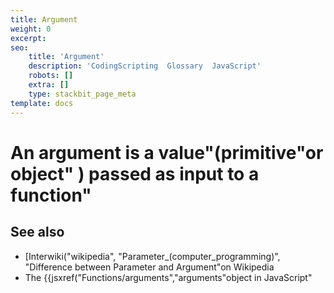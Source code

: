 ```yaml
---
title: Argument
weight: 0
excerpt:
seo:
    title: 'Argument'
    description: 'CodingScripting  Glossary  JavaScript'
    robots: []
    extra: []
    type: stackbit_page_meta
template: docs
---
```


# An **argument** is a value"(primitive"or object" ) passed as input to a function"

## See also

-   [Interwiki("wikipedia", "Parameter\_(computer_programming)", "Difference between Parameter and Argument"on Wikipedia
-   The {{jsxref("Functions/arguments","arguments"object in JavaScript"
